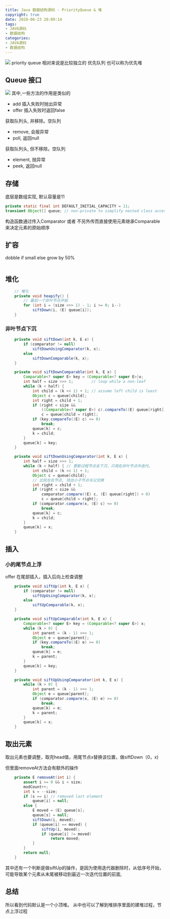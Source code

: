 ```yaml
---
title: Java 数据结构源码 - PriorityQueue & 堆
copyright: true
date: 2020-06-23 20:09:14
tags:
- JAVA源码
- 数据结构
categories:
- JAVA源码
- 数据结构
---
```

![](http://zpengg.oss-cn-shenzhen.aliyuncs.com/img/b97c9a03759e887d70fbffa0cff706ac.png)
priority queue 相对来说是比较独立的
优先队列 也可以称为优先堆

## Queue 接口
![](http://zpengg.oss-cn-shenzhen.aliyuncs.com/img/9365891d3e3289d4c0f70894d286a4d7.png)
其中,一些方法的作用是类似的
- add 插入失败时抛出异常
- offer 插入失败时返回false

获取队列头, 并移除。空队列
- remove, 会报异常
- poll, 返回null

获取队列头, 但不移除。空队列
- element, 抛异常
- peek, 返回null

## 存储
底层是数组实现, 默认容量是11
```JAVA
private static final int DEFAULT_INITIAL_CAPACITY = 11;
transient Object[] queue; // non-private to simplify nested class accessA
```
构造函数通过传入Comparator 或者 不另外传而直接使用元素继承Comparable 来决定元素的原始顺序

## 扩容
dobble if small else grow by 50% 
```JAVA
```

## 堆化
```JAVA
    // 堆化
    private void heapify() {
        // 最后一个非叶节点开始
        for (int i = (size >>> 1) - 1; i >= 0; i--)
            siftDown(i, (E) queue[i]);
    }
```
### 非叶节点下沉
```JAVA
    private void siftDown(int k, E x) {
        if (comparator != null)
            siftDownUsingComparator(k, x);
        else
            siftDownComparable(k, x);
    }

    private void siftDownComparable(int k, E x) {
        Comparable<? super E> key = (Comparable<? super E>)x;
        int half = size >>> 1;        // loop while a non-leaf
        while (k < half) {
            int child = (k << 1) + 1; // assume left child is least
            Object c = queue[child];
            int right = child + 1;
            if (right < size &&
                ((Comparable<? super E>) c).compareTo((E) queue[right]) > 0)
                c = queue[child = right];
            if (key.compareTo((E) c) <= 0)
                break;
            queue[k] = c;
            k = child;
        }
        queue[k] = key;
    }

    private void siftDownUsingComparator(int k, E x) {
        int half = size >>> 1;
        while (k < half) { // 更新过程节点会下沉，只用在非叶节点中迭代。
            int child = (k << 1) + 1;
            Object c = queue[child];
            // 比较左右节点, 找出小子节点与父交换
            int right = child + 1;
            if (right < size &&
                comparator.compare((E) c, (E) queue[right]) > 0)
                c = queue[child = right];
            if (comparator.compare(x, (E) c) <= 0)
                break;
            queue[k] = c;
            k = child;
        }
        queue[k] = x;
    }

```

## 插入
### 小的尾节点上浮
offer 在尾部插入，插入后向上检查调整
```JAVA
    private void siftUp(int k, E x) {
        if (comparator != null)
            siftUpUsingComparator(k, x);
        else
            siftUpComparable(k, x);
    }

    private void siftUpComparable(int k, E x) {
        Comparable<? super E> key = (Comparable<? super E>) x;
        while (k > 0) {
            int parent = (k - 1) >>> 1;
            Object e = queue[parent];
            if (key.compareTo((E) e) >= 0)
                break;
            queue[k] = e;
            k = parent;
        }
        queue[k] = key;
    }

    private void siftUpUsingComparator(int k, E x) {
        while (k > 0) {
            int parent = (k - 1) >>> 1;
            Object e = queue[parent];
            if (comparator.compare(x, (E) e) >= 0)
                break;
            queue[k] = e;
            k = parent;
        }
        queue[k] = x;
    }

```
## 取出元素
取出元素也要调整，取完head值，用尾节点x替换该位置，做siftDown（0，x)

但里面removeAt方法会有额外的操作
```JAVA
    private E removeAt(int i) {
        assert i >= 0 && i < size;
        modCount++;
        int s = --size;
        if (s == i) // removed last element
            queue[i] = null;
        else {
            E moved = (E) queue[s];
            queue[s] = null;
            siftDown(i, moved);
            if (queue[i] == moved) {
                siftUp(i, moved);
                if (queue[i] != moved)
                    return moved;
            }
        }
        return null;
    }
```
其中还有一个判断是做siftUp的操作，是因为使用迭代器删除时，从低序号开始，可能导致某个元素从末尾被移动到最近一次迭代位置的前面, 

## 总结
所以看到代码默认是一个小顶堆。
从中也可以了解到堆排序里面的建堆过程，节点上浮过程
